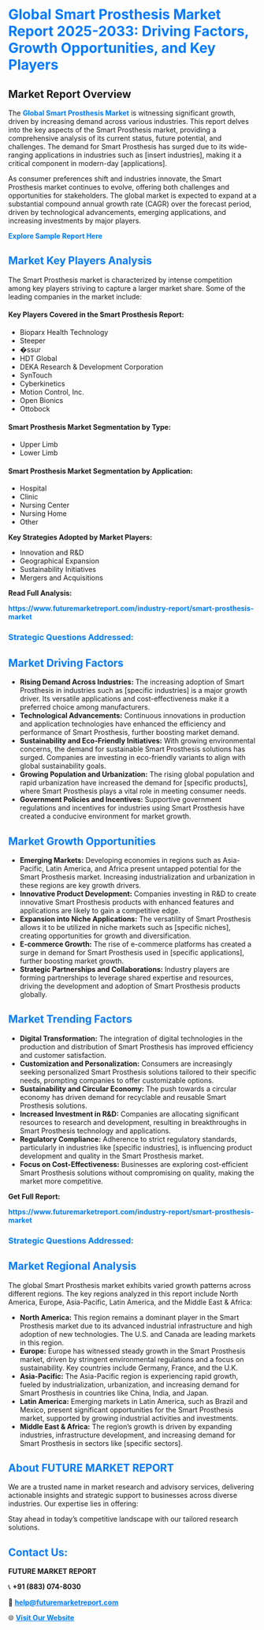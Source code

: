 <h1 style="color: #007BFF;">Global Smart Prosthesis Market Report 2025-2033: Driving Factors, Growth Opportunities, and Key Players</h1>

<section id="overview">
<h2>Market Report Overview</h2>
<p>The <a href="https://www.futuremarketreport.com/industry-report/smart-prosthesis-market" style="color: #007BFF; text-decoration: none;"><strong>Global Smart Prosthesis Market</strong></a> is witnessing significant growth, driven by increasing demand across various industries. This report delves into the key aspects of the Smart Prosthesis market, providing a comprehensive analysis of its current status, future potential, and challenges. The demand for Smart Prosthesis has surged due to its wide-ranging applications in industries such as [insert industries], making it a critical component in modern-day [applications].</p>
<p>As consumer preferences shift and industries innovate, the Smart Prosthesis market continues to evolve, offering both challenges and opportunities for stakeholders. The global market is expected to expand at a substantial compound annual growth rate (CAGR) over the forecast period, driven by technological advancements, emerging applications, and increasing investments by major players.</p>
</section>

<section id="overview">
<p><a href="https://www.futuremarketreport.com/request-sample/reportId=77961" style="color: #007BFF; text-decoration: none;"><strong>Explore Sample Report Here</strong></a></p>
</section>

<section id="key-players">
<h2 style="color: #007BFF;">Market Key Players Analysis</h2>
<p>The Smart Prosthesis market is characterized by intense competition among key players striving to capture a larger market share. Some of the leading companies in the market include:</p>
<h4>Key Players Covered in the Smart Prosthesis Report:</h4>
<ul><li>Bioparx Health Technology</li><li>Steeper</li><li>�ssur</li><li>HDT Global</li><li>DEKA Research &amp; Development Corporation</li><li>SynTouch</li><li>Cyberkinetics</li><li>Motion Control, Inc.</li><li>Open Bionics</li><li>Ottobock</li></ul>
<h4>Smart Prosthesis Market Segmentation by Type:</h4>
<ul><li>Upper Limb</li><li>Lower Limb</li></ul>

<h4>Smart Prosthesis Market Segmentation by Application:</h4>
<ul><li>Hospital</li><li>Clinic</li><li>Nursing Center</li><li>Nursing Home</li><li>Other</li></ul>
<p><strong>Key Strategies Adopted by Market Players:</strong></p>
<ul>
<li>Innovation and R&D</li>
<li>Geographical Expansion</li>
<li>Sustainability Initiatives</li>
<li>Mergers and Acquisitions</li>
</ul>
</section>

<section>
<p><strong>Read Full Analysis: </strong></p><a href="https://www.futuremarketreport.com/industry-report/smart-prosthesis-market" style="color: #007BFF; text-decoration: none;"><strong>https://www.futuremarketreport.com/industry-report/smart-prosthesis-market</strong></a>
<h3 style="color: #007BFF;">Strategic Questions Addressed:</h3>
</section>

<section id="driving-factors">
<h2 style="color: #007BFF;">Market Driving Factors</h2>
<ul>
<li><strong>Rising Demand Across Industries:</strong> The increasing adoption of Smart Prosthesis in industries such as [specific industries] is a major growth driver. Its versatile applications and cost-effectiveness make it a preferred choice among manufacturers.</li>
<li><strong>Technological Advancements:</strong> Continuous innovations in production and application technologies have enhanced the efficiency and performance of Smart Prosthesis, further boosting market demand.</li>
<li><strong>Sustainability and Eco-Friendly Initiatives:</strong> With growing environmental concerns, the demand for sustainable Smart Prosthesis solutions has surged. Companies are investing in eco-friendly variants to align with global sustainability goals.</li>
<li><strong>Growing Population and Urbanization:</strong> The rising global population and rapid urbanization have increased the demand for [specific products], where Smart Prosthesis plays a vital role in meeting consumer needs.</li>
<li><strong>Government Policies and Incentives:</strong> Supportive government regulations and incentives for industries using Smart Prosthesis have created a conducive environment for market growth.</li>
</ul>
</section>

<section id="growth-opportunities">
<h2 style="color: #007BFF;">Market Growth Opportunities</h2>
<ul>
<li><strong>Emerging Markets:</strong> Developing economies in regions such as Asia-Pacific, Latin America, and Africa present untapped potential for the Smart Prosthesis market. Increasing industrialization and urbanization in these regions are key growth drivers.</li>
<li><strong>Innovative Product Development:</strong> Companies investing in R&D to create innovative Smart Prosthesis products with enhanced features and applications are likely to gain a competitive edge.</li>
<li><strong>Expansion into Niche Applications:</strong> The versatility of Smart Prosthesis allows it to be utilized in niche markets such as [specific niches], creating opportunities for growth and diversification.</li>
<li><strong>E-commerce Growth:</strong> The rise of e-commerce platforms has created a surge in demand for Smart Prosthesis used in [specific applications], further boosting market growth.</li>
<li><strong>Strategic Partnerships and Collaborations:</strong> Industry players are forming partnerships to leverage shared expertise and resources, driving the development and adoption of Smart Prosthesis products globally.</li>
</ul>
</section>

<section id="trending-factors">
<h2 style="color: #007BFF;">Market Trending Factors</h2>
<ul>
<li><strong>Digital Transformation:</strong> The integration of digital technologies in the production and distribution of Smart Prosthesis has improved efficiency and customer satisfaction.</li>
<li><strong>Customization and Personalization:</strong> Consumers are increasingly seeking personalized Smart Prosthesis solutions tailored to their specific needs, prompting companies to offer customizable options.</li>
<li><strong>Sustainability and Circular Economy:</strong> The push towards a circular economy has driven demand for recyclable and reusable Smart Prosthesis solutions.</li>
<li><strong>Increased Investment in R&D:</strong> Companies are allocating significant resources to research and development, resulting in breakthroughs in Smart Prosthesis technology and applications.</li>
<li><strong>Regulatory Compliance:</strong> Adherence to strict regulatory standards, particularly in industries like [specific industries], is influencing product development and quality in the Smart Prosthesis market.</li>
<li><strong>Focus on Cost-Effectiveness:</strong> Businesses are exploring cost-efficient Smart Prosthesis solutions without compromising on quality, making the market more competitive.</li>
</ul>
</section>

<section>
<p><strong>Get Full Report: </strong></p><a href="https://www.futuremarketreport.com/industry-report/smart-prosthesis-market" style="color: #007BFF; text-decoration: none;"><strong>https://www.futuremarketreport.com/industry-report/smart-prosthesis-market</strong></a>
<h3 style="color: #007BFF;">Strategic Questions Addressed:</h3>
</section>


<section id="regional-analysis">
<h2 style="color: #007BFF;">Market Regional Analysis</h2>
<p>The global Smart Prosthesis market exhibits varied growth patterns across different regions. The key regions analyzed in this report include North America, Europe, Asia-Pacific, Latin America, and the Middle East & Africa:</p>
<ul>
<li><strong>North America:</strong> This region remains a dominant player in the Smart Prosthesis market due to its advanced industrial infrastructure and high adoption of new technologies. The U.S. and Canada are leading markets in this region.</li>
<li><strong>Europe:</strong> Europe has witnessed steady growth in the Smart Prosthesis market, driven by stringent environmental regulations and a focus on sustainability. Key countries include Germany, France, and the U.K.</li>
<li><strong>Asia-Pacific:</strong> The Asia-Pacific region is experiencing rapid growth, fueled by industrialization, urbanization, and increasing demand for Smart Prosthesis in countries like China, India, and Japan.</li>
<li><strong>Latin America:</strong> Emerging markets in Latin America, such as Brazil and Mexico, present significant opportunities for the Smart Prosthesis market, supported by growing industrial activities and investments.</li>
<li><strong>Middle East & Africa:</strong> The region’s growth is driven by expanding industries, infrastructure development, and increasing demand for Smart Prosthesis in sectors like [specific sectors].</li>
</ul>
</section>

<footer>
<h2 style="color: #007BFF;">About FUTURE MARKET REPORT</h2>
<p>We are a trusted name in market research and advisory services, delivering actionable insights and strategic support to businesses across diverse industries. Our expertise lies in offering:</p>

<p>Stay ahead in today’s competitive landscape with our tailored research solutions.</p>

<h2 style="color: #007BFF;">Contact Us:</h2>
<p><strong>FUTURE MARKET REPORT</strong></p>
<p>📞 <strong>+91 (883) 074-8030</strong></p>
<p>📧 <strong><a href="mailto:help@futuremarketreport.com" style="color: #007BFF;">help@futuremarketreport.com</a></strong></p>
<p>🌐 <strong><a href="https://www.futuremarketreport.com/" style="color: #007BFF;">Visit Our Website</a></strong></p>
</footer>